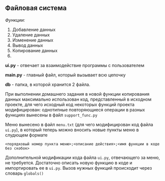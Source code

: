 ## Файловая система
*Функции:*
1. Добавление данных
2. Удаление данных
3. Изменение данных
4. Вывод данных
5. Копирование данных
6. 

**ui.py** - отвечает за взаимодействие программы с пользователем

**main.py** - главный файл, который вызывает всю цепочку

**db** - папка, в которой хранится 2 файла.

При выполнении домашнего задания в новой функции копирования данных максимально использован код, представленный в исходном проекте, для чего
исходный код некоторых функций проекта модифицирован: однотипные повторяющиеся операции в разных функциях 
вынесены в файл `support_func.py`

Меню вынесено в файл `menu.txt` (для чего модифицирован код файла `ui.py`), в который теперь можно вносить 
новые пункты меню в слудющем формате
```
<порядковый номер пункта меню>;<описание действия>;<имя функции в коде без скобок>
```
Дополнительной модификации кода файла `ui.py`, отвечающего за меню, не требуется. Достаточно описать новую функцию в коде и
импортировать ее в `ui.py`. Вызов нужных функций происходит через словарь `globals()`
